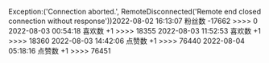 Exception:('Connection aborted.', RemoteDisconnected('Remote end closed connection without response'))2022-08-02  16:13:07   粉丝数 -17662 >>>> 0
2022-08-03  00:54:18   喜欢数 +1 >>>> 18355
2022-08-03  11:52:53   喜欢数 +1 >>>> 18360
2022-08-03  14:42:06   点赞数 +1 >>>> 76440
2022-08-04  05:18:16   点赞数 +1 >>>> 76451
